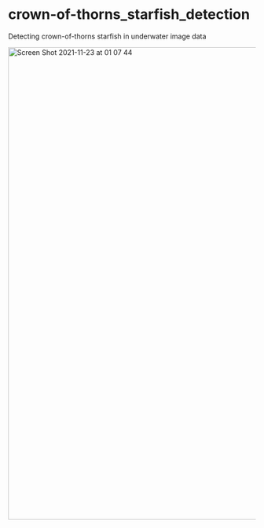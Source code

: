 # crown-of-thorns_starfish_detection
Detecting crown-of-thorns starfish in underwater image data

<img width="962" alt="Screen Shot 2021-11-23 at 01 07 44" src="https://user-images.githubusercontent.com/8023150/142942311-4647d909-1ba7-4933-98e8-ae7e54f847a6.png">

